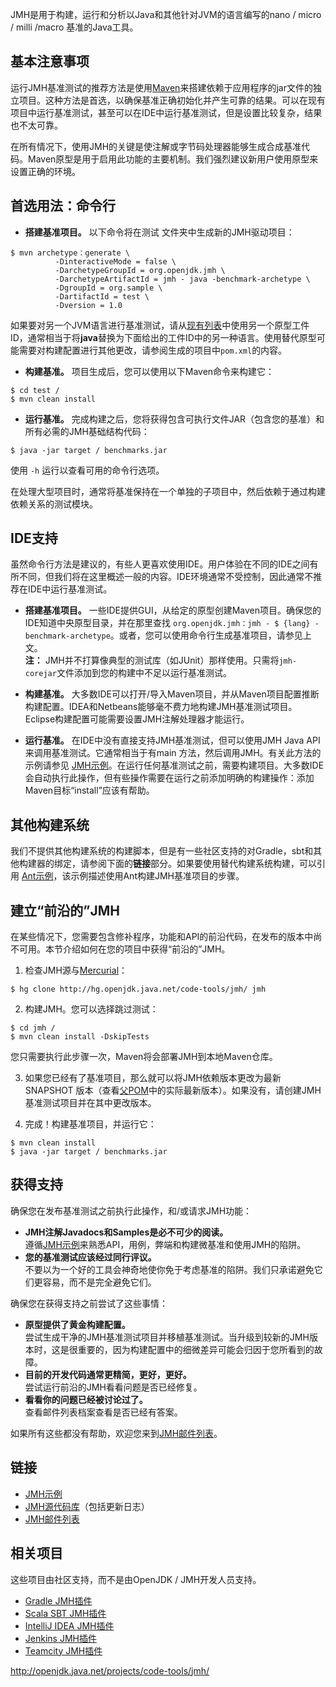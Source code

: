 JMH是用于构建，运行和分析以Java和其他针对JVM的语言编写的nano / micro / milli /macro 基准的Java工具。

## 基本注意事项

运行JMH基准测试的推荐方法是使用[Maven][1]来搭建依赖于应用程序的jar文件的独立项目。这种方法是首选，以确保基准正确初始化并产生可靠的结果。可以在现有项目中运行基准测试，甚至可以在IDE中运行基准测试，但是设置比较复杂，结果也不太可靠。

在所有情况下，使用JMH的关键是使注解或字节码处理器能够生成合成基准代码。Maven原型是用于启用此功能的主要机制。我们强烈建议新用户使用原型来设置正确的环境。

## 首选用法：命令行

- **搭建基准项目。** 以下命令将在测试 文件夹中生成新的JMH驱动项目：
```
$ mvn archetype：generate \
          -DinteractiveMode = false \
          -DarchetypeGroupId = org.openjdk.jmh \
          -DarchetypeArtifactId = jmh - java -benchmark-archetype \
          -DgroupId = org.sample \
          -DartifactId = test \
          -Dversion = 1.0
```
如果要对另一个JVM语言进行基准测试，请从[现有列表][2]中使用另一个原型工件ID，通常相当于将**java**替换为下面给出的工件ID中的另一种语言。使用替代原型可能需要对构建配置进行其他更改，请参阅生成的项目中`pom.xml`的内容。

- **构建基准。** 项目生成后，您可以使用以下Maven命令来构建它：
```
$ cd test /
$ mvn clean install
```
- **运行基准。** 完成构建之后，您将获得包含可执行文件JAR（包含您的基准）和所有必需的JMH基础结构代码：
```
$ java -jar target / benchmarks.jar
```
使用 `-h` 运行以查看可用的命令行选项。

在处理大型项目时，通常将基准保持在一个单独的子项目中，然后依赖于通过构建依赖关系的测试模块。

## IDE支持

虽然命令行方法是建议的，有些人更喜欢使用IDE。用户体验在不同的IDE之间有所不同，但我们将在这里概述一般的内容。IDE环境通常不受控制，因此通常不推荐在IDE中运行基准测试。

- **搭建基准项目。** 一些IDE提供GUI，从给定的原型创建Maven项目。确保您的IDE知道中央原型目录，并在那里查找 `org.openjdk.jmh：jmh - $ {lang} -benchmark-archetype`。或者，您可以使用命令行生成基准项目，请参见上文。  
**注：** JMH并不打算像典型的测试库（如JUnit）那样使用。只需将`jmh-corejar`文件添加到您的构建中不足以运行基准测试。


- **构建基准。**
大多数IDE可以打开/导入Maven项目，并从Maven项目配置推断构建配置。IDEA和Netbeans能够毫不费力地构建JMH基准测试项目。Eclipse构建配置可能需要设置JMH注解处理器才能运行。


- **运行基准。** 在IDE中没有直接支持JMH基准测试，但可以使用JMH Java API来调用基准测试。它通常相当于有main 方法，然后调用JMH。有关此方法的示例请参见 [JMH示例][3]。在运行任何基准测试之前，需要构建项目。大多数IDE会自动执行此操作，但有些操作需要在运行之前添加明确的构建操作：添加Maven目标“install”应该有帮助。


## 其他构建系统

我们不提供其他构建系统的构建脚本，但是有一些社区支持的对Gradle，sbt和其他构建器的绑定，请参阅下面的**链接**部分。如果要使用替代构建系统构建，可以引用 [Ant示例][4]，该示例描述使用Ant构建JMH基准项目的步骤。



## 建立“前沿的”JMH

在某些情况下，您需要包含修补程序，功能和API的前沿代码，在发布的版本中尚不可用。本节介绍如何在您的项目中获得“前沿的”JMH。

1. 检查JMH源与[Mercurial][5]：
```
$ hg clone http://hg.openjdk.java.net/code-tools/jmh/ jmh
```
2. 构建JMH。您可以选择跳过测试：
```
$ cd jmh /
$ mvn clean install -DskipTests
```
您只需要执行此步骤一次，Maven将会部署JMH到本地Maven仓库。

3. 如果您已经有了基准项目，那么就可以将JMH依赖版本更改为最新SNAPSHOT 版本（查看[父POM][6]中的实际最新版本）。如果没有，请创建JMH基准测试项目并在其中更改版本。

4. 完成！构建基准项目，并运行它：
```
$ mvn clean install
$ java -jar target / benchmarks.jar
```

## 获得支持

确保您在发布基准测试之前执行此操作，和/或请求JMH功能：

- **JMH注解Javadocs和Samples是必不可少的阅读。**  
遵循[JMH示例][7]来熟悉API，用例，弊端和构建微基准和使用JMH的陷阱。
- **您的基准测试应该经过同行评议。**  
不要以为一个好的工具会神奇地使你免于考虑基准的陷阱。我们只承诺避免它们更容易，而不是完全避免它们。

确保您在获得支持之前尝试了这些事情：

- **原型提供了黄金构建配置。**  
尝试生成干净的JMH基准测试项目并移植基准测试。当升级到较新的JMH版本时，这是很重要的，因为构建配置中的细微差异可能会归因于您所看到的故障。
- **目前的开发代码通常更精简，更好，更好。**  
尝试运行前沿的JMH看看问题是否已经修复。
- **看看你的问题已经被讨论过了。**  
查看邮件列表档案查看是否已经有答案。

如果所有这些都没有帮助，欢迎您来到[JMH邮件列表][8]。



## 链接

- [JMH示例][7]
- [JMH源代码库][9]（包括更新日志）
- [JMH邮件列表][8]


## 相关项目

这些项目由社区支持，而不是由OpenJDK / JMH开发人员支持。

- [Gradle JMH插件][10]
- [Scala SBT JMH插件][11]
- [IntelliJ IDEA JMH插件][12]
- [Jenkins JMH插件][13]
- [Teamcity JMH插件][14]

http://openjdk.java.net/projects/code-tools/jmh/

[1]: http://maven.apache.org/
[2]: http://central.maven.org/maven2/org/openjdk/jmh/
[3]: http://hg.openjdk.java.net/code-tools/jmh/file/tip/jmh-samples/src/main/java/org/openjdk/jmh/samples/
[4]: http://hg.openjdk.java.net/code-tools/jmh/file/tip/jmh-ant-sample/
[5]: http://mercurial.selenic.com/
[6]: http://hg.openjdk.java.net/code-tools/jmh/file/tip/pom.xml#l33
[7]: http://hg.openjdk.java.net/code-tools/jmh/file/tip/jmh-samples/src/main/java/org/openjdk/jmh/samples/
[8]: http://mail.openjdk.java.net/mailman/listinfo/jmh-dev
[9]: http://hg.openjdk.java.net/code-tools/jmh/
[10]: https://github.com/melix/jmh-gradle-plugin
[11]:https://github.com/ktoso/sbt-jmh
[12]:https://github.com/artyushov/idea-jmh-plugin
[13]:https://github.com/brianfromoregon/jmh-plugin
[14]:https://github.com/presidentio/teamcity-plugin-jmh